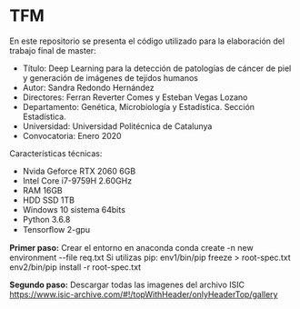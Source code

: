 # TFM

En este repositorio se presenta el código utilizado para la elaboración del trabajo final de master:

- Título: Deep Learning para la detección de patologías de cáncer de piel y generación de imágenes de tejidos humanos
- Autor: Sandra Redondo Hernández
- Directores: Ferran Reverter Comes y Esteban Vegas Lozano
- Departamento: Genética, Microbiología y Estadística. Sección Estadística.
- Universidad: Universidad Politécnica de Catalunya
- Convocatoria: Enero 2020

Características técnicas:

-	Nvida Geforce RTX 2060 6GB
-	Intel Core i7-9759H 2.60GHz
-	RAM 16GB
-	HDD SSD 1TB
-	Windows 10 sistema 64bits
-	Python 3.6.8
-	Tensorﬂow 2-gpu

<b>Primer paso:</b> Crear el entorno en anaconda
<k>conda create -n new environment --file req.txt</k>
Si utilizas pip:
<k>env1/bin/pip freeze > root-spec.txt</k>
<k>env2/bin/pip install -r root-spec.txt</k>

<b>Segundo paso:</b> Descargar todas las imagenes del archivo ISIC https://www.isic-archive.com/#!/topWithHeader/onlyHeaderTop/gallery
